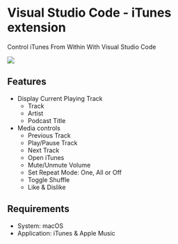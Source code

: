 # Visual Studio Code - iTunes extension

Control iTunes From Within With Visual Studio Code

![](https://raw.githubusercontent.com/PsykoSoldi3r/vscode-itunes/master/images/screenshot-03.png)

## Features

* Display Current Playing Track
    * Track
    * Artist
    * Podcast Title
* Media controls
    * Previous Track
    * Play/Pause Track
    * Next Track
    * Open iTunes
    * Mute/Unmute Volume
    * Set Repeat Mode: One, All or Off
    * Toggle Shuffle
    * Like & Dislike 


## Requirements

* System: macOS
* Application: iTunes & Apple Music

